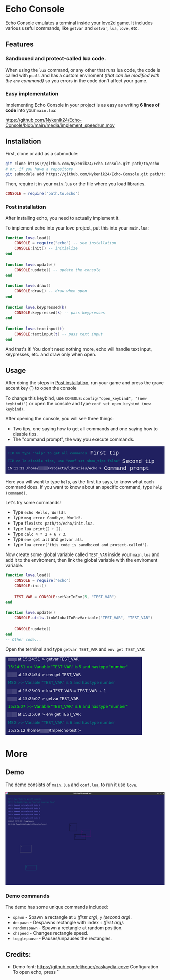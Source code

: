 # Echo Console
Echo Console emulates a terminal inside your love2d game. It includes various useful commands, like `getvar` and `setvar`, `lua`, `love`, etc.

## Features
### Sandboxed and protect-called lua code.
When using the `lua` command, or any other that runs lua code, the code is called with `pcall` and has a custom enviroment *(that can be modified with the `env` command)* so you errors in the code don't affect your game.

### Easy implementation
Implementing Echo Console in your project is as easy as writing **6 lines of code** into your `main.lua`:

https://github.com/Nykenik24/Echo-Console/blob/main/media/implement_speedrun.mov

## Installation
First, clone or add as a submodule:
```bash
git clone https://github.com/Nykenik24/Echo-Console.git path/to/echo
# or, if you have a repository
git submodule add https://github.com/Nykenik24/Echo-Console.git path/to/echo
```
Then, require it in your `main.lua` or the file where you load libraries.
```lua
CONSOLE = require("path.to.echo")
```

### Post installation
After installing echo, you need to actually implement it.

To implement echo into your love project, put this into your `main.lua`:
```lua
function love.load()
	CONSOLE = require("echo") -- see installation
	CONSOLE:init() -- initialize
end

function love.update()
	CONSOLE:update() -- update the console
end

function love.draw()
	CONSOLE:draw() -- draw when open
end

function love.keypressed(k)
	CONSOLE:keypressed(k) -- pass keypresses
end

function love.textinput(t)
	CONSOLE:textinput(t) -- pass text input
end
```
And that's it! You don't need nothing more, echo will handle text input, keypresses, etc. and draw only when open.

## Usage
After doing the steps in [Post installation](#post-installation), run your game and press the grave accent key (`) to open the console

To change this keybind, use `CONSOLE:config("open_keybind", "(new keybind)")` or open the console and type `conf set open_keybind (new keybind)`.

After opening the console, you will see three things:

- Two tips, one saying how to get all commands and one saying how to disable tips.
- The "command prompt", the way you execute commands.

![Tips and command prompt](./media/usage1.png)

Here you will want to type `help`, as the first tip says, to know what each command does. If you want to know about an specific command, type `help (command)`.

Let's try some commands!

- Type `echo Hello, World!`.
- Type `msg error Goodbye, World!`.
- Type `flexists path/to/echo/init.lua`.
- Type `lua print(2 + 2)`.
- Type `calc 4 * 2 + 6 / 3`.
- Type `env get all` and `getvar all`.
- Type `lua error("this code is sandboxed and protect-called")`.

Now create some global variable called `TEST_VAR` inside your `main.lua` and add it to the enviroment, then link the global variable with the enviroment variable.
```lua
function love.load()
	CONSOLE = require("echo")
	CONSOLE:init()

	TEST_VAR = CONSOLE:setVarInEnv(5, "TEST_VAR")
end

function love.update()
	CONSOLE.utils.linkGlobalToEnvVariable("TEST_VAR", "TEST_VAR")

	CONSOLE:update()
end
-- Other code...
```
Open the terminal and type `getvar TEST_VAR` and `env get TEST_VAR`:

![Example](./media/usage2.png)


# More
## Demo
The demo consists of `main.lua` and `conf.lua`, to run it use `love`.

![Demo](./media/demo.png)

### Demo commands
The demo has some unique commands included:

- `spawn` - Spawn a rectangle at `x` *(first arg)*, `y` *(second arg)*.
- `despawn` - Despawns rectangle with index `i` *(first arg)*.
- `randomspawn` - Spawn a rectangle at random position.
- `chspeed` - Changes rectangle speed.
- `togglepause` - Pauses/unpauses the rectangles.

## Credits:
- Demo font: https://github.com/eliheuer/caskaydia-cove
 Configuration
To open echo, press ``

